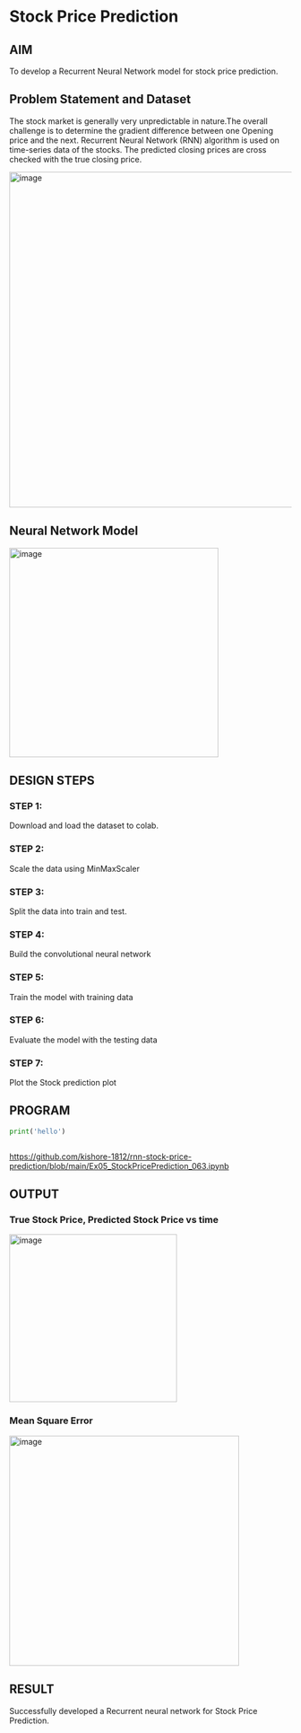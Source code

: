 # Stock Price Prediction

## AIM

To develop a Recurrent Neural Network model for stock price prediction.

## Problem Statement and Dataset
The stock market is generally very unpredictable in nature.The overall challenge is to determine the gradient difference between one Opening price and the next. Recurrent Neural Network (RNN) algorithm is used on time-series data of the stocks. The predicted closing prices are cross checked with the true closing price.

<img width="598" alt="image" src="https://user-images.githubusercontent.com/63336975/196042594-315507da-a687-4db7-9da2-97aedff0ee2a.png">


## Neural Network Model

<img width="373" alt="image" src="https://user-images.githubusercontent.com/63336975/196042692-3fcf14ab-40fb-4b89-bc38-f423e22fae5a.png">

## DESIGN STEPS

### STEP 1:
Download and load the dataset to colab.

### STEP 2:
Scale the data using MinMaxScaler

### STEP 3:
Split the data into train and test.

### STEP 4:
Build the convolutional neural network

### STEP 5:
Train the model with training data

### STEP 6:
Evaluate the model with the testing data

### STEP 7:
Plot the Stock prediction plot

## PROGRAM
```python
print('hello')



```
https://github.com/kishore-1812/rnn-stock-price-prediction/blob/main/Ex05_StockPricePrediction_063.ipynb

## OUTPUT

### True Stock Price, Predicted Stock Price vs time

<img width="299" alt="image" src="https://user-images.githubusercontent.com/63336975/196042357-28bef110-2641-4e6b-9530-a5dc11fb7865.png">

### Mean Square Error

<img width="410" alt="image" src="https://user-images.githubusercontent.com/63336975/196042407-8c8e596f-4adf-4764-81a6-d512ae28a5c6.png">

## RESULT
Successfully developed a Recurrent neural network for Stock Price Prediction.
